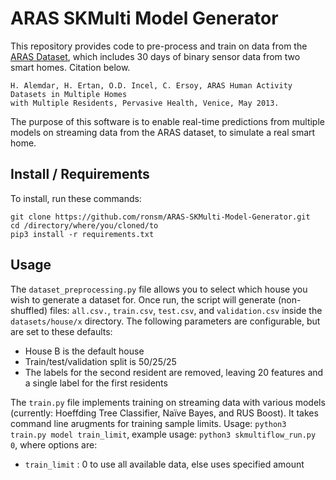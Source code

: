 # ARAS SKMulti Model Generator

This repository provides code to pre-process and train on data from the [ARAS Dataset](https://www.cmpe.boun.edu.tr/aras/), which includes 30 days of binary sensor data from two smart homes. Citation below.

```
H. Alemdar, H. Ertan, O.D. Incel, C. Ersoy, ARAS Human Activity Datasets in Multiple Homes
with Multiple Residents, Pervasive Health, Venice, May 2013. 
```

The purpose of this software is to enable real-time predictions from multiple models on streaming data from the ARAS dataset, to simulate a real smart home.

## Install / Requirements

To install, run these commands:

```
git clone https://github.com/ronsm/ARAS-SKMulti-Model-Generator.git
cd /directory/where/you/cloned/to
pip3 install -r requirements.txt
```

## Usage

The ```dataset_preprocessing.py``` file allows you to select which house you wish to generate a dataset for. Once run, the script will generate (non-shuffled) files: ```all.csv.```, ```train.csv```, ```test.csv```, and ```validation.csv``` inside the ```datasets/house/x``` directory. The following parameters are configurable, but are set to these defaults:
* House B is the default house
* Train/test/validation split is 50/25/25
* The labels for the second resident are removed, leaving 20 features and a single label for the first residents

The ```train.py``` file implements training on streaming data with various models (currently: Hoeffding Tree Classifier, Naïve Bayes, and RUS Boost). It takes command line arugments for training sample limits. Usage: ```python3 train.py model train_limit```, example usage: ```python3 skmultiflow_run.py 0```, where options are:
* ```train_limit``` : 0 to use all available data, else uses specified amount